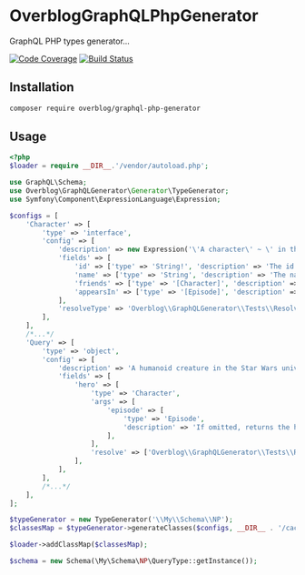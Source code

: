 OverblogGraphQLPhpGenerator
===========================


GraphQL PHP types generator...

[![Code Coverage](https://scrutinizer-ci.com/g/overblog/GraphQLPhpGenerator/badges/coverage.png?b=master)](https://scrutinizer-ci.com/g/overblog/GraphQLPhpGenerator/?branch=master)
[![Build Status](https://travis-ci.org/overblog/GraphQLPhpGenerator.svg?branch=master)](https://travis-ci.org/overblog/GraphQLPhpGenerator)

Installation
------------

```bash
composer require overblog/graphql-php-generator
```

Usage
-----

```php
<?php
$loader = require __DIR__.'/vendor/autoload.php';

use GraphQL\Schema;
use Overblog\GraphQLGenerator\Generator\TypeGenerator;
use Symfony\Component\ExpressionLanguage\Expression;

$configs = [
    'Character' => [
        'type' => 'interface',
        'config' => [
            'description' => new Expression('\'A character\' ~ \' in the Star Wars Trilogy\''),
            'fields' => [
                'id' => ['type' => 'String!', 'description' => 'The id of the character.'],
                'name' => ['type' => 'String', 'description' => 'The name of the character.'],
                'friends' => ['type' => '[Character]', 'description' => 'The friends of the character.'],
                'appearsIn' => ['type' => '[Episode]', 'description' => 'Which movies they appear in.'],
            ],
            'resolveType' => 'Overblog\\GraphQLGenerator\\Tests\\Resolver::resolveType',
        ],
    ],
    /*...*/
    'Query' => [
        'type' => 'object',
        'config' => [
            'description' => 'A humanoid creature in the Star Wars universe or a faction in the Star Wars saga.',
            'fields' => [
                'hero' => [
                    'type' => 'Character',
                    'args' => [
                        'episode' => [
                            'type' => 'Episode',
                            'description' => 'If omitted, returns the hero of the whole saga. If provided, returns the hero of that particular episode.',
                        ],
                    ],
                    'resolve' => ['Overblog\\GraphQLGenerator\\Tests\\Resolver', 'getHero'],
                ],
            ],
        ],
        /*...*/
    ],
];

$typeGenerator = new TypeGenerator('\\My\\Schema\\NP');
$classesMap = $typeGenerator->generateClasses($configs, __DIR__ . '/cache/types');

$loader->addClassMap($classesMap);

$schema = new Schema(\My\Schema\NP\QueryType::getInstance());
```

